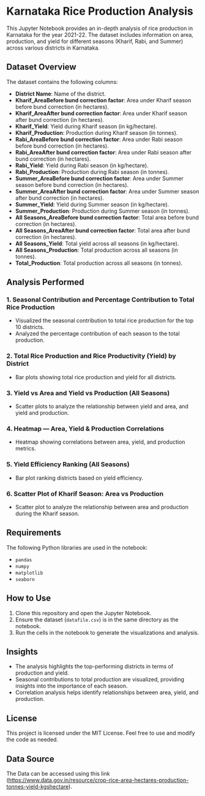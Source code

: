 # Karnataka Rice Production Analysis

This Jupyter Notebook provides an in-depth analysis of rice production in Karnataka for the year 2021-22. The dataset includes information on area, production, and yield for different seasons (Kharif, Rabi, and Summer) across various districts in Karnataka.

## Dataset Overview

The dataset contains the following columns:
- **District Name**: Name of the district.
- **Kharif_AreaBefore bund correction factor**: Area under Kharif season before bund correction (in hectares).
- **Kharif_AreaAfter bund correction factor**: Area under Kharif season after bund correction (in hectares).
- **Kharif_Yield**: Yield during Kharif season (in kg/hectare).
- **Kharif_Production**: Production during Kharif season (in tonnes).
- **Rabi_AreaBefore bund correction factor**: Area under Rabi season before bund correction (in hectares).
- **Rabi_AreaAfter bund correction factor**: Area under Rabi season after bund correction (in hectares).
- **Rabi_Yield**: Yield during Rabi season (in kg/hectare).
- **Rabi_Production**: Production during Rabi season (in tonnes).
- **Summer_AreaBefore bund correction factor**: Area under Summer season before bund correction (in hectares).
- **Summer_AreaAfter bund correction factor**: Area under Summer season after bund correction (in hectares).
- **Summer_Yield**: Yield during Summer season (in kg/hectare).
- **Summer_Production**: Production during Summer season (in tonnes).
- **All Seasons_AreaBefore bund correction factor**: Total area before bund correction (in hectares).
- **All Seasons_AreaAfter bund correction factor**: Total area after bund correction (in hectares).
- **All Seasons_Yield**: Total yield across all seasons (in kg/hectare).
- **All Seasons_Production**: Total production across all seasons (in tonnes).
- **Total_Production**: Total production across all seasons (in tonnes).

## Analysis Performed

### 1. Seasonal Contribution and Percentage Contribution to Total Rice Production
- Visualized the seasonal contribution to total rice production for the top 10 districts.
- Analyzed the percentage contribution of each season to the total production.

### 2. Total Rice Production and Rice Productivity (Yield) by District
- Bar plots showing total rice production and yield for all districts.

### 3. Yield vs Area and Yield vs Production (All Seasons)
- Scatter plots to analyze the relationship between yield and area, and yield and production.

### 4. Heatmap — Area, Yield & Production Correlations
- Heatmap showing correlations between area, yield, and production metrics.

### 5. Yield Efficiency Ranking (All Seasons)
- Bar plot ranking districts based on yield efficiency.

### 6. Scatter Plot of Kharif Season: Area vs Production
- Scatter plot to analyze the relationship between area and production during the Kharif season.

## Requirements

The following Python libraries are used in the notebook:
- `pandas`
- `numpy`
- `matplotlib`
- `seaborn`

## How to Use

1. Clone this repository and open the Jupyter Notebook.
2. Ensure the dataset (`datafile.csv`) is in the same directory as the notebook.
3. Run the cells in the notebook to generate the visualizations and analysis.

## Insights

- The analysis highlights the top-performing districts in terms of production and yield.
- Seasonal contributions to total production are visualized, providing insights into the importance of each season.
- Correlation analysis helps identify relationships between area, yield, and production.

## License

This project is licensed under the MIT License. Feel free to use and modify the code as needed.

## Data Source

The Data can be accessed using this link (https://www.data.gov.in/resource/crop-rice-area-hectares-production-tonnes-yield-kgshectare).

